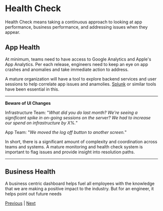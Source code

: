 # Health Check

Health Check means taking a continuous approach to looking at app performance, business performance, and addressing issues when they appear. 

## App Health
At minimum, teams need to have access to Google Analytics and Apple's App Analytics. Per each release, engineers need to keep an eye on app crashes and anomalies and take immediate action to address. 

A mature organization will have a tool to explore backend services and user sessions to help correlate app issues and anamolies. [Splunk](https://www.splunk.com/) or similar tools have been essential in this. 

---

**Beware of UI Changes**

Infrastructure Team: "_What did you do last month? We're seeing a significant spike in on-going sessions on the server? We had to increase our spend on infrastructure by X%._" 

App Team: "_We moved the log off button to another screen._"


In short, there is a significant amount of complexity and coordination across teams and systems. A mature monitoring and health check system is important to flag issues and provide insight into resolution paths. 

---

## Business Health

A business centric dashboard helps fuel all employees with the knowledge that we are making a positive impact to the industry. But for an engineer, it helps point out future needs

[Previous](04_hybrid.md) | [Next](06_thirdparty.md)